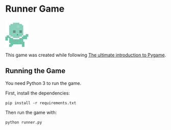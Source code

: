 # Runner Game

![Player image](./graphics/Player/jump.png)

This game was created while following [The ultimate introduction to Pygame](https://www.youtube.com/watch?v=AY9MnQ4x3zk).

## Running the Game

You need Python 3 to run the game.

First, install the dependencies:

```
pip install -r requirements.txt
```

Then run the game with:

```
python runner.py
```
